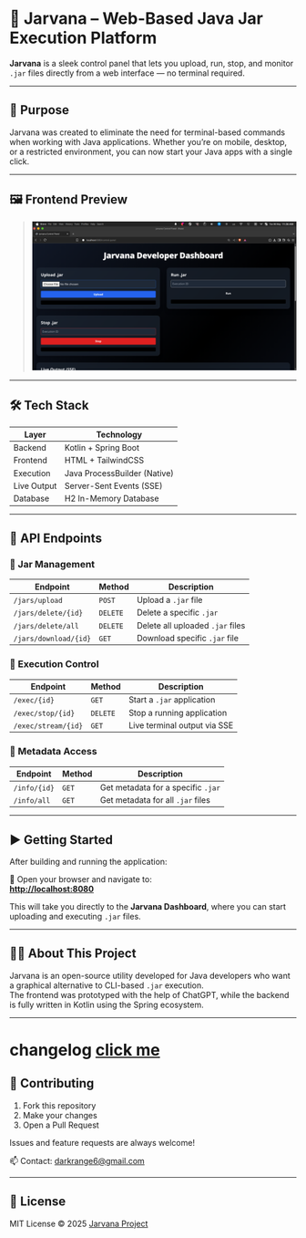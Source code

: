 # 🚀 Jarvana – Web-Based Java Jar Execution Platform

**Jarvana** is a sleek control panel that lets you upload, run, stop, and monitor `.jar` files directly from a web interface — no terminal required.

---

## 🎯 Purpose

Jarvana was created to eliminate the need for terminal-based commands when working with Java applications. Whether you’re on mobile, desktop, or a restricted environment, you can now start your Java apps with a single click.

---

## 🖼 Frontend Preview


> ![Jarvana Dashboard Screenshot](image/app.png)

---

## 🛠 Tech Stack

| Layer        | Technology                      |
|--------------|----------------------------------|
| Backend      | Kotlin + Spring Boot             |
| Frontend     | HTML + TailwindCSS               |
| Execution    | Java ProcessBuilder (Native)     |
| Live Output  | Server-Sent Events (SSE)         |
| Database     | H2 In-Memory Database            |

---

## 📡 API Endpoints

### 🔼 Jar Management

| Endpoint              | Method   | Description                      |
|-----------------------|----------|----------------------------------|
| `/jars/upload`        | `POST`   | Upload a `.jar` file             |
| `/jars/delete/{id}`   | `DELETE` | Delete a specific `.jar`         |
| `/jars/delete/all`    | `DELETE` | Delete all uploaded `.jar` files |
| `/jars/download/{id}` | `GET`    | Download specific `.jar` file    |

### 🏃 Execution Control

| Endpoint            | Method   | Description                          |
|---------------------|----------|--------------------------------------|
| `/exec/{id}`        | `GET`    | Start a `.jar` application           |
| `/exec/stop/{id}`   | `DELETE` | Stop a running application           |
| `/exec/stream/{id}` | `GET`    | Live terminal output via SSE         |

### 📄 Metadata Access

| Endpoint              | Method   | Description                          |
|-----------------------|----------|--------------------------------------|
| `/info/{id}`          | `GET`    | Get metadata for a specific `.jar`   |
| `/info/all`           | `GET`    | Get metadata for all `.jar` files    |

---

## ▶️ Getting Started

After building and running the application:

🔗 Open your browser and navigate to:  
**[http://localhost:8080](http://localhost:8080)**

This will take you directly to the **Jarvana Dashboard**, where you can start uploading and executing `.jar` files.

---

## 👨‍💻 About This Project

Jarvana is an open-source utility developed for Java developers who want a graphical alternative to CLI-based `.jar` execution.  
The frontend was prototyped with the help of ChatGPT, while the backend is fully written in Kotlin using the Spring ecosystem.

---

# changelog [click me](CHANGELOG.md)

## 🙌 Contributing

1. Fork this repository
2. Make your changes
3. Open a Pull Request

Issues and feature requests are always welcome!

📫 Contact: darkrange6@gmail.com

---

## 📄 License

MIT License © 2025 [Jarvana Project](LICENSE)
